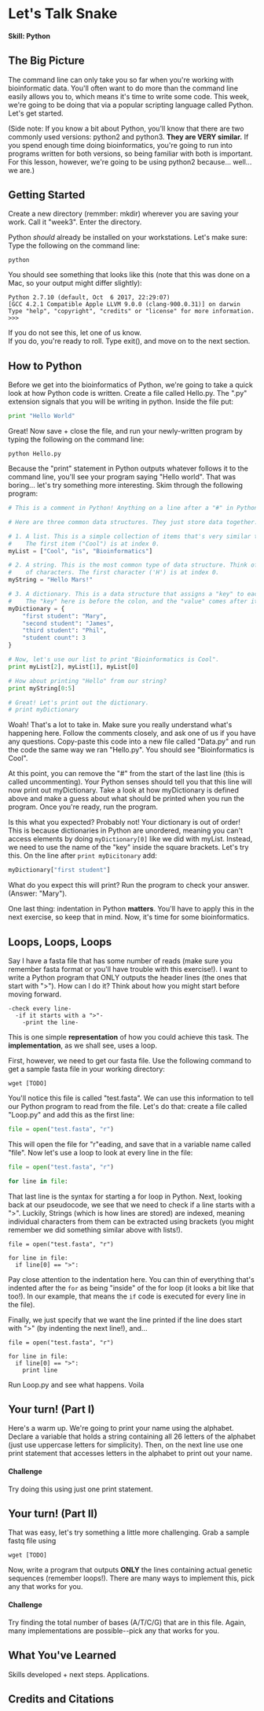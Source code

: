 # Let's Talk Snake
#### Skill: Python

## The Big Picture

The command line can only take you so far when you're working with bioinformatic data. You'll often want to do more than the command line easily allows you to, which means it's time to write some code. This week, we're going to be doing that via a popular scripting language called Python. Let's get started.

(Side note: If you know a bit about Python, you'll know that there are two commonly used versions: python2 and python3. **They are VERY similar.** If you spend enough time doing bioinformatics, you're going to run into programs written for both versions, so being familiar with both is important. For this lesson, however, we're going to be using python2 because... well... we are.)

## Getting Started

Create a new directory (remmber: mkdir) wherever you are saving your work. Call it "week3". Enter the directory.

Python *should* already be installed on your workstations. Let's make sure: Type the following on the command line:
```shell
python
```
You should see something that looks like this (note that this was done on a Mac, so your output might differ slightly):
```shell
Python 2.7.10 (default, Oct  6 2017, 22:29:07) 
[GCC 4.2.1 Compatible Apple LLVM 9.0.0 (clang-900.0.31)] on darwin
Type "help", "copyright", "credits" or "license" for more information.
>>> 
```

If you do not see this, let one of us know.   
If you do, you're ready to roll. Type exit(), and move on to the next section.

## How to Python

Before we get into the bioinformatics of Python, we're going to take a quick look at how Python code is written. Create a file called Hello.py. The ".py" extension signals that you will be writing in python. Inside the file put:
```python
print "Hello World"
```

Great! Now save + close the file, and run your newly-written program by typing the following on the command line:
```shell
python Hello.py
```

Because the "print" statement in Python outputs whatever follows it to the command line, you'll see your program saying "Hello world". That was boring... let's try something more interesting. Skim through the following program:
```python
# This is a comment in Python! Anything on a line after a "#" in Python is ignored when executing.

# Here are three common data structures. They just store data together:

# 1. A list. This is a simple collection of items that's very similar to an array.
#    The first item ("Cool") is at index 0.
myList = ["Cool", "is", "Bioinformatics"]

# 2. A string. This is the most common type of data structure. Think of it as an array
#    of characters. The first character ('H') is at index 0.
myString = "Hello Mars!"

# 3. A dictionary. This is a data structure that assigns a "key" to each "value".
#    The "key" here is before the colon, and the "value" comes after it.
myDictionary = {
    "first student": "Mary",
    "second student": "James",
    "third student": "Phil",
    "student count": 3
}

# Now, let's use our list to print "Bioinformatics is Cool".
print myList[2], myList[1], myList[0]

# How about printing "Hello" from our string?
print myString[0:5]

# Great! Let's print out the dictionary. 
# print myDictionary
```

Woah! That's a lot to take in. Make sure you really understand what's happening here. Follow the comments closely, and ask one of us if you have any questions. Copy-paste this code into a new file called "Data.py" and run the code the same way we ran "Hello.py". You should see "Bioinformatics is Cool".

At this point, you can remove the "#" from the start of the last line (this is called uncommenting). Your Python senses should tell you that this line will now print out myDictionary. Take a look at how myDictionary is defined above and make a guess about what should be printed when you run the program. Once you're ready, run the program.

Is this what you expected? Probably not! Your dictionary is out of order! This is because dictionaries in Python are unordered, meaning you can't access elements by doing `myDictionary[0]` like we did with myList. Instead, we need to use the name of the "key" inside the square brackets. Let's try this. On the line after `print myDicitonary` add:
```python
myDictionary["first student"]
```

What do you expect this will print? Run the program to check your answer. (Answer: "Mary").  

One last thing: indentation in Python **matters**. You'll have to apply this in the next exercise, so keep that in mind. Now, it's time for some bioinformatics.

## Loops, Loops, Loops

Say I have a fasta file that has some number of reads (make sure you remember fasta format or you'll have trouble with this exercise!). I want to write a Python program that ONLY outputs the header lines (the ones that start with ">"). How can I do it? Think about how you might start before moving forward.

```
-check every line-
  -if it starts with a ">"-
    -print the line-
```
This is one simple **representation** of how you could achieve this task. The **implementation**, as we shall see, uses a loop.

First, however, we need to get our fasta file. Use the following command to get a sample fasta file in your working directory:

```shell
wget [TODO]
```

You'll notice this file is called "test.fasta". We can use this information to tell our Python program to read from the file. Let's do that: create a file called "Loop.py" and add this as the first line:
```python
file = open("test.fasta", "r")
```

This will open the file for "r"eading, and save that in a variable name called "file". Now let's use a loop to look at every line in the file:
```python
file = open("test.fasta", "r")

for line in file:
```

That last line is the syntax for starting a for loop in Python. Next, looking back at our pseudocode, we see that we need to check if a line starts with a ">". Luckily, Strings (which is how lines are stored) are indexed, meaning individual characters from them can be extracted using brackets (you might remember we did something similar above with lists!). 
```
file = open("test.fasta", "r")

for line in file:
  if line[0] == ">":
```

Pay close attention to the indentation here. You can thin of everything that's indented after the `for` as being "inside" of the for loop (it looks a bit like that too!). In our example, that means the `if` code is executed for every line in the file).

Finally, we just specify that we want the line printed if the line does start with ">" (by indenting the next line!), and...

```
file = open("test.fasta", "r")

for line in file:
  if line[0] == ">":
    print line
```

Run Loop.py and see what happens. Voila

## Your turn! (Part I)

Here's a warm up. We're going to print your name using the alphabet. Declare a variable that holds a string containing
all 26 letters of the alphabet (just use uppercase letters for simplicity). Then, on the next line use one print statement
that accesses letters in the alphabet to print out your name.

#### Challenge

Try doing this using just one print statement.

## Your turn! (Part II)

That was easy, let's try something a little more challenging. Grab a sample fastq file using

```shell
wget [TODO]
```

Now, write a program that outputs **ONLY** the lines containing actual genetic sequences (remember loops!). There are many ways to implement this, pick any that works for you.

#### Challenge

Try finding the total number of bases (A/T/C/G) that are in this file. Again, many implementations are possible--pick any that works for you.

## What You've Learned

Skills developed + next steps. Applications.

## Credits and Citations
